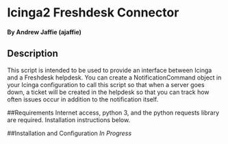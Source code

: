 # Icinga2 Freshdesk Connector
#### By Andrew Jaffie (ajaffie)

## Description
This script is intended to be used to provide an interface between Icinga and a Freshdesk helpdesk. You can create a NotificationCommand object in your Icinga configuration to call this script so that when a server goes down, a ticket will be created in the helpdesk so that you can track how often issues occur in addition to the notification itself. 

##Requirements
Internet access, python 3, and the python requests library are required. Installation instructions below.

##Installation and Configuration
*In Progress*
